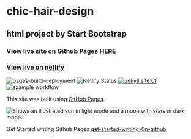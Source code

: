 # chic-hair-design
## html project by Start Bootstrap
###  View live site on Github Pages [HERE](https://chic-hair-design-by-becky.netlify.app/)
###  View live on [netlify](https://chic-hair-design-by-becky.netlify.app/)

![pages-build-deployment](https://github.com/SOliv1/chic-hair-design/actions/workflows/pages/pages-build-deployment/badge.svg)
![Netlify Status](https://api.netlify.com/api/v1/badges/0e460053-a8cc-4143-b491-b12840c80a6a/deploy-status?branch=master)
[![Jekyll site CI](https://github.com/SOliv1/chic-hair-design/actions/workflows/jekyll-docker.yml/badge.svg)](https://github.com/SOliv1/chic-hair-design/actions/workflows/jekyll-docker.yml)
![example workflow](https://github.com/github/docs/actions/workflows/main.yml/badge.svg)

This site was built using [GitHub Pages](https://pages.github.com/).

<picture>
  <source media="(prefers-color-scheme: dark)" srcset="https://user-images.githubusercontent.com/25423296/163456776-7f95b81a-f1ed-45f7-b7ab-8fa810d529fa.png">
  <source media="(prefers-color-scheme: light)" srcset="https://user-images.githubusercontent.com/25423296/163456779-a8556205-d0a5-45e2-ac17-42d089e3c3f8.png">
  <img alt="Shows an illustrated sun in light mode and a moon with stars in dark mode." src="https://user-images.githubusercontent.com/25423296/163456779-a8556205-d0a5-45e2-ac17-42d089e3c3f8.png">
</picture>

Get Started writing Github Pages [get-started-writing-0n-github](https://docs.github.com/en/get-started/writing-on-github/getting-started-with-writing-and-formatting-on-github/basic-writing-and-formatting-syntax#images)

